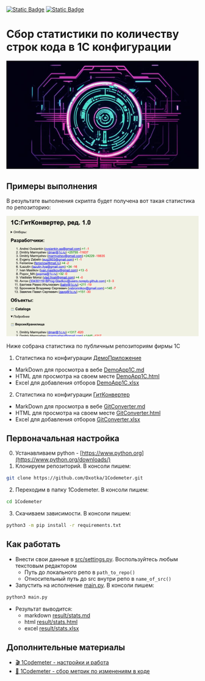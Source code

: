 [![Static Badge](https://img.shields.io/badge/my%20telegram-channel-blue)](https://t.me/AriN1C) [![Static Badge](https://img.shields.io/badge/infostart-profile-blue)](http://infostart.ru/profile/237528/)

# Сбор статистики по количеству строк кода в 1С конфигурации

![social](img/social.png)

## Примеры выполнения

В результате выполнения скрипта будет получена вот такая статистика по репозиторию:

<img src="img/example.png" alt="image" width="600" height="auto">

Ниже собрана статистика по публичным репозиториям фирмы 1С

1. Статистика по конфигурации [ДемоПриложение](https://github.com/1C-Company/dt-demo-configuration)

- MarkDown для просмотра в вебе [DemoApp1C.md](example/DemoApp1C.md)
- HTML для просмотра на своем месте [DemoApp1C.html](example/DemoApp1C.html)
- Excel для добавления отборов [DemoApp1C.xlsx](example/DemoApp1C.xlsx)

2. Статистика по конфигурации [ГитКонвертер](https://github.com/1C-Company/GitConverter)

- MarkDown для просмотра в вебе [GitConverter.md](example/GitConverter.md)
- HTML для просмотра на своем месте [GitConverter.html](example/GitConverter.html)
- Excel для добавления отборов [GitConverter.xlsx](example/GitConverter.xlsx)

## Первоначальная настройка

0. Устанавливаем python - [https://www.python.org](https://www.python.org/downloads/)
1. Клонируем репозиторий. В консоли пишем: 
```sh
git clone https://github.com/Oxotka/1Codemeter.git
```
2. Переходим в папку 1Codemeter. В консоли пишем: 
```sh
cd 1Codemeter
``` 
3. Скачиваем зависимости. В консоли пишем: 
```sh
python3 -m pip install -r requirements.txt
```

## Как работать

- Внести свои данные в [src/settings.py](src/settings.py). Воспользуйтесь любым текстовым редактором
  - Путь до локального репо в ```path_to_repo()```
  - Относительный путь до src внутри репо в ```name_of_src()```
- Запустить на исполнение [main.py](main.py). В консоли пишем: 
```sh
python3 main.py
```
- Результат выводится: 
  - markdown [result/stats.md](result/stats.md)
  - html [result/stats.html](result/stats.html)
  - excel [result/stats.xlsx](result/stats.xlsx)

## Дополнительные материалы
- [🎬 1Codemeter - настройки и работа](https://www.youtube.com/watch?v=8JKCiaP0nHg)
- [📝 1Codemeter - cбор метрик по изменениям в коде](https://infostart.ru/1c/tools/2071624/)
